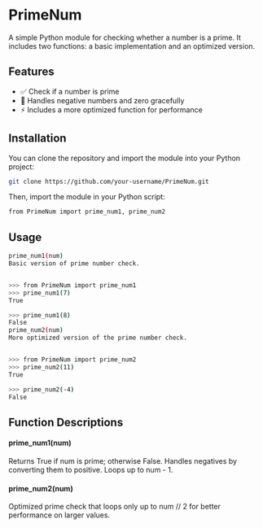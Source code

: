 
# PrimeNum

A simple Python module for checking whether a number is a prime. It includes two functions: a basic implementation and an optimized version.

## Features

- ✅ Check if a number is prime
- 🚫 Handles negative numbers and zero gracefully
- ⚡ Includes a more optimized function for performance

## Installation

You can clone the repository and import the module into your Python project:

```bash
git clone https://github.com/your-username/PrimeNum.git
```

Then, import the module in your Python script:
```bash
from PrimeNum import prime_num1, prime_num2
```

## Usage
```bash
prime_num1(num)
Basic version of prime number check.


>>> from PrimeNum import prime_num1
>>> prime_num1(7)
True

>>> prime_num1(8)
False
prime_num2(num)
More optimized version of the prime number check.


>>> from PrimeNum import prime_num2
>>> prime_num2(11)
True

>>> prime_num2(-4)
False
```

## Function Descriptions

#### prime_num1(num)
Returns True if num is prime; otherwise False. Handles negatives by converting them to positive. Loops up to num - 1.

#### prime_num2(num)
Optimized prime check that loops only up to num // 2 for better performance on larger values.






